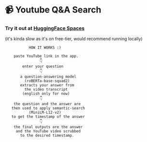# 📹️ Youtube Q&A Search

### Try it out at [HuggingFace Spaces](https://huggingface.co/spaces/shreydan/youtube-QandA)
(it's kinda slow as it's on free-tier, would recommend running locally)

```
           HOW IT WORKS :)

    paste YouTube link in the app.
                👇️
        enter your question
                👇️
       a question-answering model
         (roBERTa-base-squad2)
       extracts your answer from
         the video transcript
        (english only for now)
                👇️
    the question and the answer are
   then used to apply semantic-search
           (MiniLM-L12-v2) 
   to get the timestamp of the answer
                👇️
    the final outputs are the answer
     and the YouTube video scrubbed
       to the desired timestamp.
```